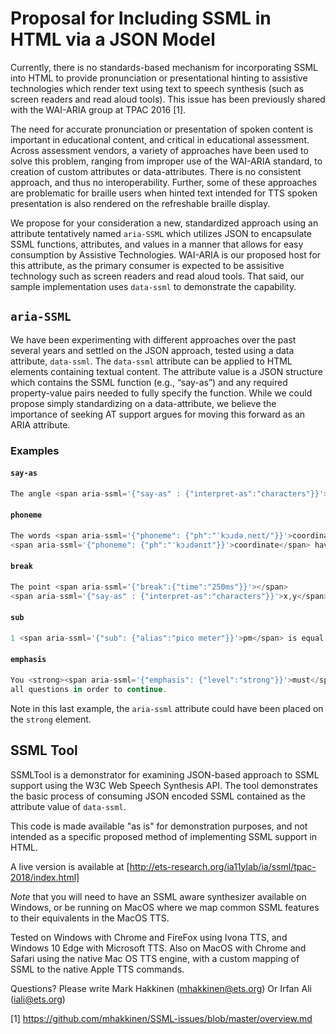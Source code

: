 # Proposal for Including SSML in HTML via a JSON Model

Currently, there is no standards-based mechanism for incorporating SSML into HTML to provide pronunciation or presentational hinting to assistive technologies which render text using text to speech synthesis (such as screen readers and read aloud tools). This issue has been previously shared with the WAI-ARIA group at TPAC 2016 [1]. 

The need for accurate pronunciation or presentation of spoken content is important in educational content, and critical in educational assessment. Across assessment vendors, a variety of approaches have been used to solve this problem, ranging from improper use of the WAI-ARIA standard, to creation of custom attributes or data-attributes. There is no consistent approach, and thus no interoperability. Further, some of these approaches are problematic for braille users when hinted text intended for TTS spoken presentation is also rendered on the refreshable braille display. 

We propose for your consideration a new, standardized approach using an attribute tentatively named `aria-SSML` which utilizes JSON to encapsulate SSML functions, attributes, and values in a manner that allows for easy consumption by Assistive Technologies.  WAI-ARIA is our proposed host for this attribute, as the primary consumer is expected to be assisitive technology such as screen readers and read aloud tools.  That said, our sample implementation uses `data-ssml` to demonstrate the capability.

## `aria-SSML`

We have been experimenting with different approaches over the past several years and settled on the JSON approach, tested using a data attribute, `data-ssml`.  The `data-ssml` attribute can be applied to HTML elements containing textual content. The attribute value is a JSON structure which contains the SSML function (e.g., “say-as”) and any required property-value pairs needed to fully specify the function.  While we could propose simply standardizing on a data-attribute, we believe the importance of seeking AT support argues for moving this forward as an ARIA attribute.  

### Examples

#### `say-as`
```javascript
The angle <span aria-ssml='{"say-as" : {"interpret-as":"characters"}}'>CAB</span> is 30 degrees.
````
#### `phoneme`
```javascript
The words <span aria-ssml='{"phoneme": {"ph":"ˈkɔɹdəˌneɪt/"}}'>coordinate</span> and 
<span aria-ssml='{"phoneme": {"ph":"ˈkɔɹdənɪt"}}'>coordinate</span> have different meanings.
````  
#### `break`
````javascript
The point <span aria-ssml='{"break":{"time":"250ms"}}'></span>
<span aria-ssml='{"say-as" : {"interpret-as":"characters"}}'>x,y</span> is on the coordinate plane.
````
#### `sub`
````javascript
1 <span aria-ssml='{"sub": {"alias":"pico meter"}}'>pm</span> is equal to one trillionth of a meter.
````
#### `emphasis`
````javascript
You <strong><span aria-ssml='{"emphasis": {"level":"strong"}}'>must</span></strong> answer 
all questions in order to continue.
````
Note in this last example, the `aria-ssml` attribute could have been placed on the `strong` element.



## SSML Tool

SSMLTool is a demonstrator for examining JSON-based approach to SSML support using the W3C Web Speech Synthesis API.  The tool demonstrates the basic process of consuming JSON encoded SSML contained as the attribute value of `data-ssml`. 

This code is made available "as is" for demonstration purposes, and not intended as a specific proposed method of implementing SSML support in HTML.

A live version is available at [http://ets-research.org/ia11ylab/ia/ssml/tpac-2018/index.html]

*Note* that you will need to have an SSML aware synthesizer available on Windows, or be running on MacOS where we map common SSML features to their equivalents in the MacOS TTS.

Tested on Windows with Chrome and FireFox using Ivona TTS, and Windows 10 Edge with Microsoft TTS.  Also on MacOS with Chrome and Safari using the native Mac OS TTS engine, with a custom mapping of SSML to the native Apple TTS commands.


Questions? Please write Mark Hakkinen (mhakkinen@ets.org) Or Irfan Ali (iali@ets.org)


[1] https://github.com/mhakkinen/SSML-issues/blob/master/overview.md

